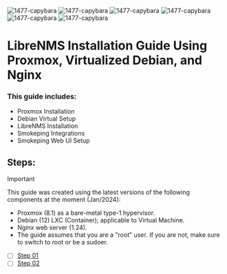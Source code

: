 ![1477-capybara](https://github.com/hispanicdevian/libreNMS-Guide/assets/135581442/4296fa98-e024-4ed7-9d23-8f414f94b5c0) ![1477-capybara](https://github.com/hispanicdevian/libreNMS-Guide/assets/135581442/4296fa98-e024-4ed7-9d23-8f414f94b5c0) ![1477-capybara](https://github.com/hispanicdevian/libreNMS-Guide/assets/135581442/4296fa98-e024-4ed7-9d23-8f414f94b5c0) ![1477-capybara](https://github.com/hispanicdevian/libreNMS-Guide/assets/135581442/4296fa98-e024-4ed7-9d23-8f414f94b5c0) ![1477-capybara](https://github.com/hispanicdevian/libreNMS-Guide/assets/135581442/4296fa98-e024-4ed7-9d23-8f414f94b5c0) ![1477-capybara](https://github.com/hispanicdevian/libreNMS-Guide/assets/135581442/4296fa98-e024-4ed7-9d23-8f414f94b5c0)

# LibreNMS Installation Guide Using Proxmox, Virtualized Debian, and Nginx
### This guide includes:
- Proxmox Installation
- Debian Virtual Setup
- LibreNMS Installation
- Smokeping Integrations
- Smokeping Web UI Setup
## Steps:
> [!IMPORTANT]
> This guide was created using the latest versions of the following components at the moment (Jan/2024):
> - Proxmox (8.1) as a bare-metal type-1 hypervisor.
> - Debian (12) LXC (Container); applicable to Virtual Machine.
> - Nginx web server (1.24).
> - The guide assumes that you are a "root" user. If you are not, make sure to switch to root or be a sudoer.

- [ ] [Step 01](Step_01.md)
- [ ] [Step 02](Step_02.md)
